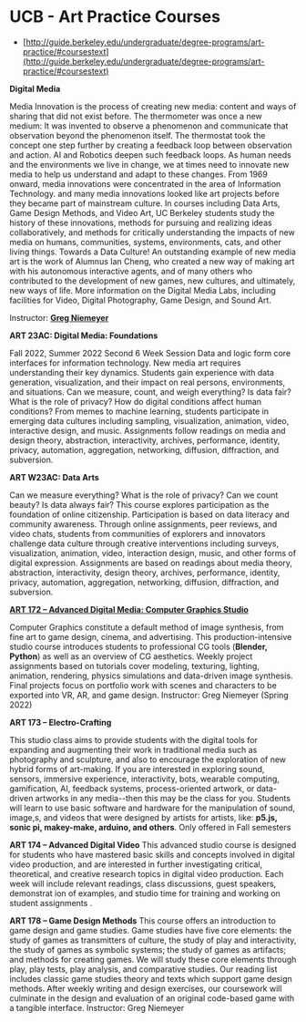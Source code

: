
#   UCB - Art Practice Courses

-   [http://guide.berkeley.edu/undergraduate/degree-programs/art-practice/#coursestext](http://guide.berkeley.edu/undergraduate/degree-programs/art-practice/#coursestext)

**Digital Media**

Media Innovation is the process of creating new media: content and ways of sharing that did not exist before. The thermometer was once a new medium: It was invented to observe a phenomenon and communicate that observation beyond the phenomenon itself. The thermostat took the concept one step further by creating a feedback loop between observation and action. AI and Robotics deepen such feedback loops. As human needs and the environments we live in change, we at times need to innovate new media to help us understand and adapt to these changes. 
From 1969 onward, media innovations were concentrated in the area of Information Technology. and many media innovations looked like art projects before they became part of mainstream culture. In courses including Data Arts, Game Design Methods, and Video Art, UC Berkeley students study the history of these innovations, methods for pursuing and realizing ideas collaboratively, and methods for critically understanding the impacts of new media on humans, communities, systems, environments, cats, and other living things. Towards a Data Culture!
An outstanding example of new media art is the work of Alumnus Ian Cheng, who created a new way of making art with his autonomous interactive agents, and of many others who contributed to the development of new games, new cultures, and ultimately, new ways of life.
More information on the Digital Media Labs, including facilities for Video, Digital Photography, Game Design, and Sound Art.

Instructor: **[Greg Niemeyer](https://www.gregniemeyer.com/)**


**ART 23AC: Digital Media: Foundations**

Fall 2022, Summer 2022 Second 6 Week Session
Data and logic form core interfaces for information technology. New media art requires understanding their key dynamics. Students gain experience with data generation, visualization, and their impact on real persons, environments, and situations. Can we measure, count, and weigh everything? Is data fair? What is the role of privacy? How do digital conditions affect human conditions? 
From memes to machine learning, students participate in emerging data cultures including sampling, visualization, animation, video, interactive design, and music. Assignments follow readings on media and design theory, abstraction, interactivity, archives, performance, identity, privacy, automation, aggregation, networking, diffusion, diffraction, and subversion. 

**ART W23AC: Data Arts**

Can we measure everything? What is the role of privacy? Can we count beauty? Is data always fair? 
This course explores participation as the foundation of online citizenship. Participation is based on data literacy and community awareness. Through online assignments, peer reviews, and video chats, students from communities of explorers and innovators challenge data culture through creative interventions including surveys, visualization, animation, video, interaction design, music, and other forms of digital expression. Assignments are based on readings about media theory, abstraction, interactivity, design theory, archives, performance, identity, privacy, automation, aggregation, networking, diffusion, diffraction, and subversion.

**[ART 172 – Advanced Digital Media: Computer Graphics Studio](https://art.berkeley.edu/upper-div-courses)**

Computer Graphics constitute a default method of image synthesis, from fine art to game design, cinema, and advertising. This production-intensive studio course introduces students to professional CG tools (**Blender, Python**) as well as an overview of CG aesthetics. Weekly project assignments based on tutorials cover modeling, texturing, lighting, animation, rendering, physics simulations and data-driven image synthesis. Final projects focus on portfolio work with scenes and characters to be exported into VR, AR, and game design. Instructor: Greg Niemeyer (Spring 2022)

**ART 173 – Electro-Crafting**

This studio class aims to provide students with the digital tools for expanding and augmenting their work in traditional media such as photography and sculpture, and also to encourage the exploration of new hybrid forms of art-making. If you are interested in exploring sound, sensors, immersive experience, interactivity, bots, wearable computing, gamification, AI, feedback systems, process-oriented artwork, or data-driven artworks in any media--then this may be the class for you. Students will learn to use basic software and hardware for the manipulation of sound, image,s, and videos that were designed by artists for artists, like: **p5.js, sonic pi, makey-make, arduino, and others**.
Only offered in Fall semesters

**ART 174 – Advanced Digital Video**
This advanced studio course is designed for students who have mastered basic skills and concepts involved in digital video production, and are interested in further investigating critical, theoretical, and creative research topics in digital video production. Each week will include relevant readings, class discussions, guest speakers, demonstrat ion of examples, and studio time for training and working on student assignments .

**ART 178 – Game Design Methods**
This course offers an introduction to game design and game studies. Game studies have five core elements: the study of games as transmitters of culture, the study of play and interactivity, the study of games as symbolic systems; the study of games as artifacts; and methods for creating games. We will study these core elements through play, play tests, play analysis, and comparative studies. Our reading list includes classic game studies theory and texts which support game design methods. After weekly writing and design exercises, our coursework will culminate in the design and evaluation of an original code-based game with a tangible interface. Instructor: Greg Niemeyer


